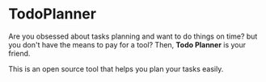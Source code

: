 # TodoPlanner
Are you obsessed about tasks planning and want to do things on time? but you don't have the means to pay for a tool? Then, **Todo Planner** is your friend.

This is an open source tool that helps you plan your tasks easily.
